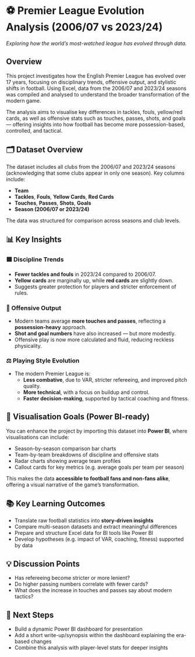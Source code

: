 # ⚽ Premier League Evolution Analysis (2006/07 vs 2023/24)

*Exploring how the world’s most-watched league has evolved through data.*

## Overview

This project investigates how the English Premier League has evolved over 17 years, focusing on disciplinary trends, offensive output, and stylistic shifts in football. Using Excel, data from the 2006/07 and 2023/24 seasons was compiled and analysed to understand the broader transformation of the modern game.

The analysis aims to visualise key differences in tackles, fouls, yellow/red cards, as well as offensive stats such as touches, passes, shots, and goals — offering insights into how football has become more possession-based, controlled, and tactical.

## 🗂️ Dataset Overview

The dataset includes all clubs from the 2006/07 and 2023/24 seasons (acknowledging that some clubs appear in only one season). Key columns include:

- **Team**
- **Tackles**, **Fouls**, **Yellow Cards**, **Red Cards**
- **Touches**, **Passes**, **Shots**, **Goals**
- **Season (2006/07 or 2023/24)**

The data was structured for comparison across seasons and club levels.

## 📊 Key Insights

### 🟥 Discipline Trends
- **Fewer tackles and fouls** in 2023/24 compared to 2006/07.
- **Yellow cards** are marginally up, while **red cards** are slightly down.
- Suggests greater protection for players and stricter enforcement of rules.

### 🎯 Offensive Output
- Modern teams average **more touches and passes**, reflecting a **possession-heavy** approach.
- **Shot and goal numbers** have also increased — but more modestly.
- Offensive play is now more calculated and fluid, reducing reckless physicality.

### ⚖️ Playing Style Evolution
- The modern Premier League is:
  - **Less combative**, due to VAR, stricter refereeing, and improved pitch quality.
  - **More technical**, with a focus on buildup and control.
  - **Faster decision-making**, supported by tactical coaching and fitness.

## 📌 Visualisation Goals (Power BI-ready)

You can enhance the project by importing this dataset into **Power BI**, where visualisations can include:
- Season-by-season comparison bar charts
- Team-by-team breakdowns of discipline and offensive stats
- Radar charts showing average team profiles
- Callout cards for key metrics (e.g. average goals per team per season)

This makes the data **accessible to football fans and non-fans alike**, offering a visual narrative of the game’s transformation.

## 📚 Key Learning Outcomes

- Translate raw football statistics into **story-driven insights**
- Compare multi-season datasets and extract meaningful differences
- Prepare and structure Excel data for BI tools like Power BI
- Develop hypotheses (e.g. impact of VAR, coaching, fitness) supported by data

## 💡 Discussion Points

- Has refereeing become stricter or more lenient?
- Do higher passing numbers correlate with fewer cards?
- What does the increase in touches and passes say about modern tactics?

## 🚀 Next Steps

- Build a dynamic Power BI dashboard for presentation
- Add a short write-up/synopsis within the dashboard explaining the era-based changes
- Combine this analysis with player-level stats for deeper insights
